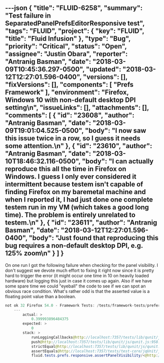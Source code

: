 ---json
{
  "title": "FLUID-6258",
  "summary": "Test failure in SeparatedPanelPrefsEditorResponsive test",
  "tags": "FLUID",
  "project": {
    "key": "FLUID",
    "title": "Fluid Infusion"
  },
  "type": "Bug",
  "priority": "Critical",
  "status": "Open",
  "assignee": "Justin Obara",
  "reporter": "Antranig Basman",
  "date": "2018-03-09T10:45:36.297-0500",
  "updated": "2018-03-12T12:27:01.596-0400",
  "versions": [],
  "fixVersions": [],
  "components": [
    "Prefs Framework"
  ],
  "environment": "Firefox, Windows 10 with non-default desktop DPI setting\n",
  "issueLinks": [],
  "attachments": [],
  "comments": [
    {
      "id": "23608",
      "author": "Antranig Basman",
      "date": "2018-03-09T19:01:04.525-0500",
      "body": "I now saw this issue twice in a row, so I guess it needs some attention.\n"
    },
    {
      "id": "23610",
      "author": "Antranig Basman",
      "date": "2018-03-10T18:46:32.116-0500",
      "body": "I can actually reproduce this all the time in Firefox on Windows. I guess I only ever considered it intermittent because testem isn't capable of finding Firefox on my baremetal machine and when I reported it, I had just done one complete testem run in my VM (which takes a good long time). The problem is entirely unrelated to testem.\n"
    },
    {
      "id": "23611",
      "author": "Antranig Basman",
      "date": "2018-03-12T12:27:01.596-0400",
      "body": "Just found that reproducing this bug requires a non-default desktop DPI, e.g. 125% zoom\n"
    }
  ]
}
---
On one run I got the following failure when checking for the panel visibility. I don't suggest we devote much effort to fixing it right now since it is pretty hard to trigger the error (it might occur one time in 10 on heavily loaded hardware) but logging this just in case it comes up again. Also if we have some spare time we could "eyeball" the code to see if we can spot an obvious race condition. What's rather odd is that the asserted value is a floating point value than a boolean.

```java
not ok 32 Firefox 54.0 - Framework Tests: /tests/framework-tests/preferences/html/SeparatedPanelPrefsEditorResponsive-test.html
    ---
        actual: >
            0.399993896484375
        expected: >
            0
        stack: >
            runLoggingCallbacks@http://localhost:7357/tests/lib/qunit/js/qunit.js:1609:4
            push@http://localhost:7357/tests/lib/qunit/js/qunit.js:958:3
            strictEqual@http://localhost:7357/tests/lib/qunit/js/qunit.js:613:3
            assertEquals@http://localhost:7357/tests/test-core/jqUnit/js/jqUnit.js:137:13
            fluid.tests.prefs.responsive.assertPanelVisibility/<@http://localhost:7357/tests/framework-tests/preferences/js/SeparatedPanelPrefsEditorResponsiveTests.js:180:17
```

        